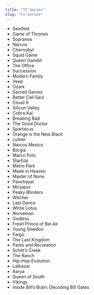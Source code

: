 ```yaml
---
title: "TV Series"
slug: "tv-series"
---
```


- Seinfeld
- Game of Thrones
- Sopranos
- Narcos
- Chernobyl
- Squid Game
- Queen Gambit
- The Office
- Succession
- Modern Family
- Veep
- Ozark
- Sacred Games
- Better Call Saul
- Cloud 9
- Silicon Valley
- Cobra Kai
- Breaking Bad
- The Good Doctor
- Spartacus
- Orange is the New Black
- Luther
- Narcos Mexico
- Borgia
- Marco Polo
- StartUp
- Metro Park
- Made in Heaven
- Master of None
- Panchayat
- Mirzapur
- Peaky Blinders
- Witcher
- Last Dance
- White Lotus
- Norseman
- Godless
- Fresh Prince of Bel Air
- Young Sheldon
- Fargo
- The Last Kingdom
- Parks and Recreation
- Schitt’s Creek
- The Ranch
- Hip-Hop Evolution
- Lalbazar
- Aarya
- Queen of South
- Vikings
- Inside Bill’s Brain: Decoding Bill Gates
